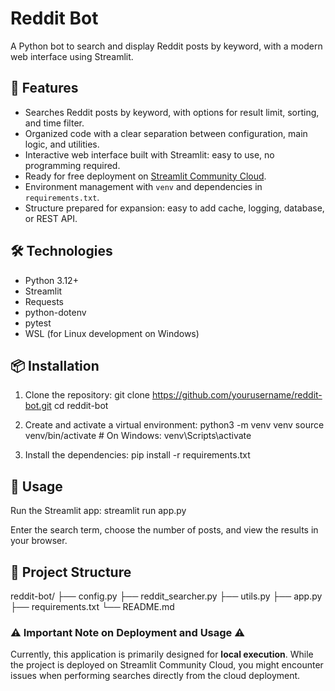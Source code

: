 # Reddit Bot

A Python bot to search and display Reddit posts by keyword, with a modern web interface using Streamlit.

## 🚀 Features

- Searches Reddit posts by keyword, with options for result limit, sorting, and time filter.
- Organized code with a clear separation between configuration, main logic, and utilities.
- Interactive web interface built with Streamlit: easy to use, no programming required.
- Ready for free deployment on [Streamlit Community Cloud](https://streamlit.io/cloud).
- Environment management with `venv` and dependencies in `requirements.txt`.
- Structure prepared for expansion: easy to add cache, logging, database, or REST API.

## 🛠️ Technologies

- Python 3.12+
- Streamlit
- Requests
- python-dotenv
- pytest
- WSL (for Linux development on Windows)

## 📦 Installation

1. Clone the repository:
git clone https://github.com/yourusername/reddit-bot.git
cd reddit-bot

2. Create and activate a virtual environment:
python3 -m venv venv
source venv/bin/activate # On Windows: venv\Scripts\activate

3. Install the dependencies:
pip install -r requirements.txt

## 🚦 Usage

Run the Streamlit app:
streamlit run app.py

Enter the search term, choose the number of posts, and view the results in your browser.

## 🧩 Project Structure

reddit-bot/
├── config.py
├── reddit_searcher.py
├── utils.py
├── app.py
├── requirements.txt
└── README.md

### ⚠️ Important Note on Deployment and Usage ⚠️

Currently, this application is primarily designed for **local execution**. While the project is deployed on Streamlit Community Cloud, you might encounter issues when performing searches directly from the cloud deployment.

